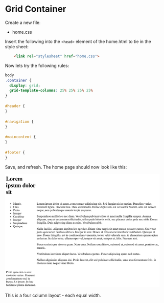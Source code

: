 # Grid Container

Create a new file:

- home.css

Insert the following into the `<head>` element of the home.html to tie in the style sheet:

~~~html
    <link rel="stylesheet" href="home.css">
~~~

Now lets try the following rules:


~~~css
body
.container {
  display: grid;
  grid-template-columns: 25% 25% 25% 25%
}

#header {
}

#navigation {
}

#maincontent {
}

#footer {
}
~~~

Save, and refresh. The home page should now look like this:

![](./img/03.png)

This is a four column layout - each equal width.